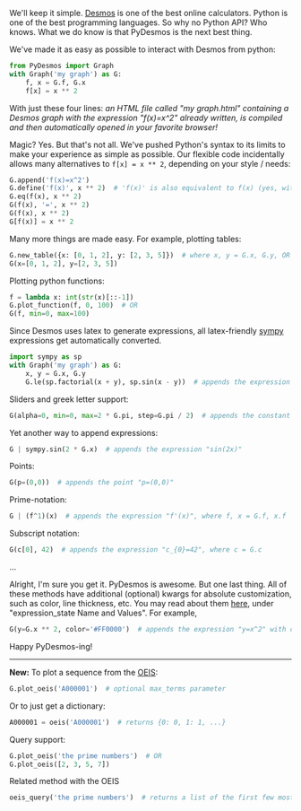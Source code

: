 We'll keep it simple. [Desmos](https://www.desmos.com/calculator) is one of the best online calculators.
Python is one of the best programming languages. So why no Python API? Who knows.
What we do know is that PyDesmos is the next best thing.

We've made it as easy as possible to interact with Desmos from python:
```python
from PyDesmos import Graph
with Graph('my graph') as G:
    f, x = G.f, G.x
    f[x] = x ** 2
```
With just these four lines: _an HTML file called "my graph.html" containing a Desmos graph with the expression "f(x)=x^2" already written, is compiled and then automatically opened in your favorite browser!_

Magic? Yes. But that's not all. We've pushed Python's syntax to its limits to make your experience as simple as possible.
Our flexible code incidentally allows many alternatives to `f[x] = x ** 2`, depending on your style / needs:

```python
G.append('f(x)=x^2')
G.define('f(x)', x ** 2)  # 'f(x)' is also equivalent to f(x) (yes, without quotes)
G.eq(f(x), x ** 2)
G(f(x), '=', x ** 2)
G(f(x), x ** 2)
G[f(x)] = x ** 2
```

Many more things are made easy. For example, plotting tables:

```python
G.new_table({x: [0, 1, 2], y: [2, 3, 5]})  # where x, y = G.x, G.y, OR
G(x=[0, 1, 2], y=[2, 3, 5])
```

Plotting python functions:
```python
f = lambda x: int(str(x)[::-1])
G.plot_function(f, 0, 100)  # OR
G(f, min=0, max=100)
```

Since Desmos uses latex to generate expressions, all latex-friendly [sympy](https://www.sympy.org/en/index.html) expressions get automatically converted.
```python
import sympy as sp
with Graph('my graph') as G:
    x, y = G.x, G.y
    G.le(sp.factorial(x + y), sp.sin(x - y))  # appends the expression "(x+y)! <= sin(x-y)"
```
Sliders and greek letter support:
```python
G(alpha=0, min=0, max=2 * G.pi, step=G.pi / 2)  # appends the constant "α=0" with respective bounds
```
Yet another way to append expressions:
```python
G | sympy.sin(2 * G.x)  # appends the expression "sin(2x)"
```
Points:
```python
G(p=(0,0))  # appends the point "p=(0,0)"
```
Prime-notation:
```python
G | (f^1)(x)  # appends the expression "f'(x)", where f, x = G.f, x.f
```
Subscript notation:
```python
G(c[0], 42)  # appends the expression "c_{0}=42", where c = G.c
```
...

Alright, I'm sure you get it. PyDesmos is awesome. But one last thing. All of these methods have additional (optional) kwargs for absolute customization, such as color, line thickness, etc.
You may read about them [here](https://www.desmos.com/api/v1.7/docs/index.html#document-manipulating-expressions), under "expression_state Name and Values". For example,
```python
G(y=G.x ** 2, color='#FF0000')  # appends the expression "y=x^2" with color #FF0000.
```
Happy PyDesmos-ing!

---

**New:** To plot a sequence from the [OEIS](https://oeis.org/):
```python
G.plot_oeis('A000001')  # optional max_terms parameter
```
Or to just get a dictionary:
```python
A000001 = oeis('A000001')  # returns {0: 0, 1: 1, ...}
```
Query support:
```python
G.plot_oeis('the prime numbers')  # OR
G.plot_oeis([2, 3, 5, 7])
```
Related method with the OEIS
```python
oeis_query('the prime numbers')  # returns a list of the first few most relevant sequence ids
```